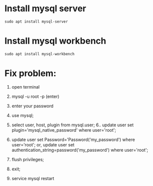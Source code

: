 Install mysql server
===================
```
sudo apt install mysql-server
```

Install mysql workbench
===================
```
sudo apt install mysql-workbench
```

Fix problem:
===================
  1. open terminal
  2. mysql -u root -p (enter)
  3. enter your password
  4. use mysql;
  5. select user, host, plugin from mysql.user;
  6..  update user set plugin='mysql_native_password' where user='root';

  7. update user set Password='Password('my_password') where user='root';
  or,
      update user set authentication_string=password('my_password') where user='root';
  8. flush privileges;
  7. exit;
  8. service mysql restart
